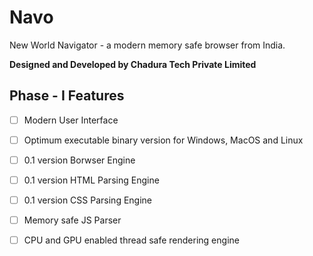 # Navo
New World Navigator - a modern memory safe browser from India.


**Designed and Developed by Chadura Tech Private Limited**


## Phase - I Features

- [ ] Modern User Interface
- [ ] Optimum executable binary version for Windows, MacOS and Linux
- [ ] 0.1 version Borwser Engine
- [ ] 0.1 version HTML Parsing Engine
- [ ] 0.1 version CSS Parsing  Engine
- [ ] Memory safe JS Parser
- [ ] CPU and GPU enabled thread safe rendering engine

